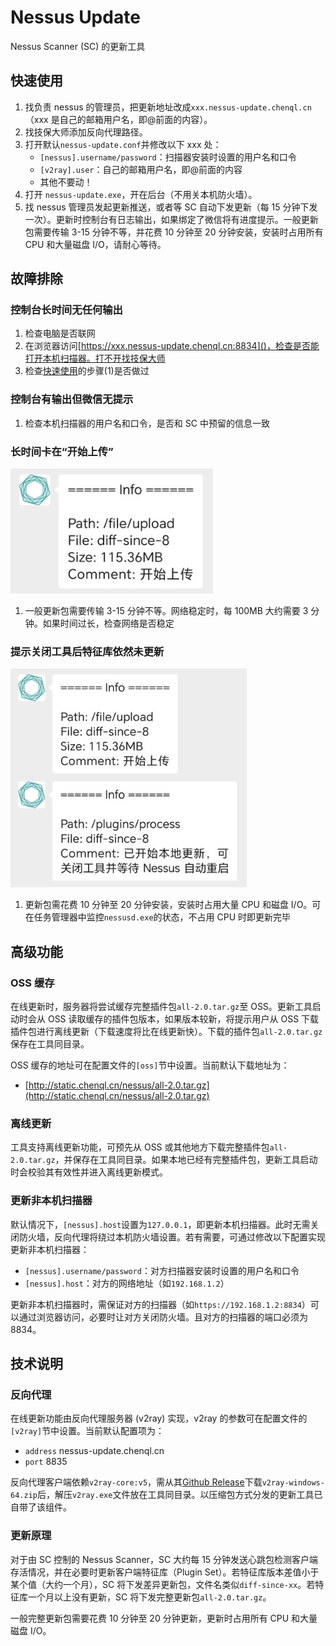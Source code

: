 # Nessus Update

Nessus Scanner (SC) 的更新工具

## 快速使用

1. 找负责 nessus 的管理员，把更新地址改成`xxx.nessus-update.chenql.cn`（xxx 是自己的邮箱用户名，即@前面的内容）。
2. 找技保大师添加反向代理路径。
3. 打开默认`nessus-update.conf`并修改以下 xxx 处：
   - `[nessus].username/password`：扫描器安装时设置的用户名和口令
   - `[v2ray].user`：自己的邮箱用户名，即@前面的内容
   - 其他不要动！
4. 打开 `nessus-update.exe`，开在后台（不用关本机防火墙）。
5. 找 nessus 管理员发起更新推送，或者等 SC 自动下发更新（每 15 分钟下发一次）。更新时控制台有日志输出，如果绑定了微信将有进度提示。一般更新包需要传输 3-15 分钟不等，并花费 10 分钟至 20 分钟安装，安装时占用所有 CPU 和大量磁盘 I/O，请耐心等待。

## 故障排除

### 控制台长时间无任何输出

1. 检查电脑是否联网
2. 在浏览器访问[https://xxx.nessus-update.chenql.cn:8834]()，检查是否能打开本机扫描器。打不开找技保大师
3. 检查[快速使用](#快速使用)的步骤(1)是否做过

### 控制台有输出但微信无提示

1. 检查本机扫描器的用户名和口令，是否和 SC 中预留的信息一致

### 长时间卡在“开始上传”

![faq2](./res/faq2.jpg)

1. 一般更新包需要传输 3-15 分钟不等。网络稳定时，每 100MB 大约需要 3 分钟。如果时间过长，检查网络是否稳定

### 提示关闭工具后特征库依然未更新

![faq3](./res/faq3.jpg)

1. 更新包需花费 10 分钟至 20 分钟安装，安装时占用大量 CPU 和磁盘 I/O。可在任务管理器中监控`nessusd.exe`的状态，不占用 CPU 时即更新完毕

## 高级功能

### OSS 缓存

在线更新时，服务器将尝试缓存完整插件包`all-2.0.tar.gz`至 OSS。更新工具启动时会从 OSS 读取缓存的插件包版本，如果版本较新，将提示用户从 OSS 下载插件包进行离线更新（下载速度将比在线更新快）。下载的插件包`all-2.0.tar.gz`保存在工具同目录。

OSS 缓存的地址可在配置文件的`[oss]`节中设置。当前默认下载地址为：

- [http://static.chenql.cn/nessus/all-2.0.tar.gz](http://static.chenql.cn/nessus/all-2.0.tar.gz)

### 离线更新

工具支持离线更新功能，可预先从 OSS 或其他地方下载完整插件包`all-2.0.tar.gz`，并保存在工具同目录。如果本地已经有完整插件包，更新工具启动时会校验其有效性并进入离线更新模式。

### 更新非本机扫描器

默认情况下，`[nessus].host`设置为`127.0.0.1`，即更新本机扫描器。此时无需关闭防火墙，反向代理将绕过本机防火墙设置。若有需要，可通过修改以下配置实现更新非本机扫描器：

- `[nessus].username/password`：对方扫描器安装时设置的用户名和口令
- `[nessus].host`：对方的网络地址（如`192.168.1.2`）

更新非本机扫描器时，需保证对方的扫描器（如`https://192.168.1.2:8834`）可以通过浏览器访问，必要时让对方关闭防火墙。且对方的扫描器的端口必须为 8834。

## 技术说明

### 反向代理

在线更新功能由反向代理服务器 (v2ray) 实现，v2ray 的参数可在配置文件的`[v2ray]`节中设置。当前默认配置项为：

- `address` nessus-update.chenql.cn
- `port` 8835

反向代理客户端依赖`v2ray-core:v5`，需从其[Github Release](https://github.com/v2fly/v2ray-core/releases)下载`v2ray-windows-64.zip`后，解压`v2ray.exe`文件放在工具同目录。以压缩包方式分发的更新工具已自带了该组件。

### 更新原理

对于由 SC 控制的 Nessus Scanner，SC 大约每 15 分钟发送心跳包检测客户端存活情况，并在必要时更新客户端特征库（Plugin Set）。若特征库版本差值小于某个值（大约一个月），SC 将下发差异更新包，文件名类似`diff-since-xx`。若特征库一个月以上没有更新，SC 将下发完整更新包`all-2.0.tar.gz`。

一般完整更新包需要花费 10 分钟至 20 分钟更新，更新时占用所有 CPU 和大量磁盘 I/O。
